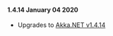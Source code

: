 #### 1.4.14 January 04 2020 ####
* Upgrades to [Akka.NET v1.4.14](https://github.com/akkadotnet/akka.net/releases/tag/1.4.14)
